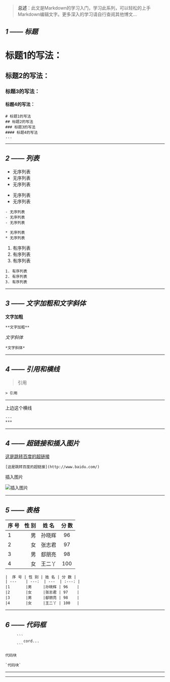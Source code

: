 > **总述**：此文是Markdown的学习入门，学习此系列，可以轻松的上手Markdown编辑文字。更多深入的学习请自行查阅其他博文...

## _1 —— 标题_

# 标题1的写法：
## 标题2的写法：
### 标题3的写法：
#### 标题4的写法：

    # 标题1的写法
    ## 标题2的写法
    ### 标题3的写法
    #### 标题4的写法
    ...

-------


## _2 —— 列表_

- 无序列表
- 无序列表
- 无序列表

* 无序列表
* 无序列表

```
- 无序列表
- 无序列表
- 无序列表

* 无序列表
* 无序列表
```

1. 有序列表
2. 有序列表
3. 有序列表

```
1. 有序列表
2. 有序列表
3. 有序列表

```

---
## _3 —— 文字加粗和文字斜体_

**文字加粗**

```
**文字加粗**
```

*文字斜体*

```
*文字斜体*
```

---
## _4 —— 引用和横线_

> 引用

```
> 引用
```

---
上边这个横线

```
---
***
```

---

## _4 —— 超链接和插入图片_

[这是跳转百度的超链接](http://www.baidu.com/)

```
[这是跳转百度的超链接](http://www.baidu.com/)

```

插入图片

![插入图片](https://www.baidu.com/img/bd_logo1.png)

---
## _5 —— 表格_

|  序 号 | 性 别 | 姓 名  | 分 数   |
| ---    | ---:   | ---  |  :---:  |
|1       |男     |孙晓辉  |  96    |
|2       |女     |张志君  |  97    |
|3       |男     |郄朋亮  |  98    |
|4       |女     |王二丫  |  100   |


```
|  序 号 | 性 别 | 姓 名 | 分 数 |
| ---    | ---:  | ---  | :---: |
|1       |男     |孙晓辉 | 96    |
|2       |女     |张志君 | 97    |
|3       |男     |郄朋亮 | 98    |
|4       |女     |王二丫 | 100   |
```
---

## _6 —— 代码框_

```
     ```
        cord...
     ```
```

`代码块`

```
`代码块`
```

---

***
